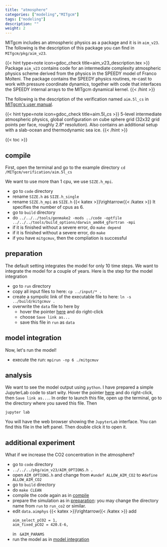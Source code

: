 ```yaml
---
title: "atmosphere"
categories: ["modeling","MITgcm"]
tags: ["modeling"]
description: ""
weight: 2
---
```


MITgcm includes an atmospheric physics as a package and it is in `aim_v23`.
The following is the description of this package you can find in `MITgcm/pkg/aim_v23`.

{{< hint type=note icon=gdoc_check title=aim_v23_description.tex >}}
Package `aim_v23` contains code for an intermediate complexity atmospheric 
physics scheme derived from the physics in the SPEEDY model of Franco Molteni. 
The package contains the SPEEDY physics routines, re-cast to work with pressure
coordinate dynamics, together with code that interfaces the SPEEDY
internal arrays to the MITgcm dynamical kernel.
{{< /hint >}}

The following is the description of the verification named `aim.5l_cs` in [MITgcm's user manual](https://mitgcm.readthedocs.io/en/latest/examples/examples.html#additional-example-experiments-forward-model-setups).

{{< hint type=note icon=gdoc_check title=aim.5l_cs >}}
5-level intermediate atmospheric physics, global configuration on cube sphere grid (32x32 grid points per face, roughly 2.8&deg; resolution). Also contains an additional setup with a slab-ocean and thermodynamic sea ice.
{{< /hint >}}

{{< toc >}}

## compile
First, open the terminal and go to the example directory
`cd /MITgcm/verification/aim.5l_cs`

We want to use more than 1 cpu, we use `SIZE.h_mpi`.
- go to `code` directory
- rename `SIZE.h` as `SIZE.h_single`
- rename `SIZE.h_mpi` as `SIZE.h` {{< katex >}}\rightarrow{{< /katex >}} It specifies the number of cpus as 6.
- go to `build` directory
- do `../../../tools/genmake2 -mods ../code -optfile ../../../tools/build_options/darwin_amd64_gfortran -mpi`
- if it is finished without a severe error, do `make depend`
- if it is finished without a severe error, do `make`
- if you have `mitgcmuv`, then the compliation is successful

## preparation 
The default setting integrates the model for only 10 time steps. We want to integrate the model for a couple of years. Here is the step for the model integration
- go to `run` directory
- copy all input files to here: `cp ../input/* .`
- create a sympolic link of the executable file to here: `ln -s ../build/mitgcmuv .`
- overwrite the `data` file to here by
  - hover the pointer [here](/files/mitgcmfiles/atmos/data) and do right-click
  - choose `Save link as...`
  - save this file in `run` as `data`

## model integration
Now, let's run the model!
- execute the run: `mpirun -np 6 ./mitgcmuv`

## analysis
We want to see the model output using `python`. I have prepared a simple JupyterLab code to start wity.
Hover the pointer [here](/files/mitgcmfiles/cs_example.ipynb) and do right-click, then `Save link as...`.
In order to launch this file, open up the terminal, go to the directory where you saved this file. Then 
```
jupyter lab
```
You will have the web browser showing the `JupyterLab` interface. You can find this file in the left panel. Then double click it to open it.

## additional experiment
What if we increase the CO2 concentration in the atmosphere?

- go to `code` directory
- `../../../pkg/aim_v23/AIM_OPTIONS.h .`
- open `AIM_OPTIONS.h` and change from `#undef ALLOW_AIM_CO2` to `#define ALLOW_AIM_CO2`
- go to `build` directory
- do `make CLEAN`
- compile the code again as in [compile](/research/MITgcm/atmos/#compile)
- prepare the simulation as in [preparation](/research/MITgcm/atmos/#preparation): you may change the directory name from `run` to `run_co2` or similar.
- edit `data.aimphys` {{< katex >}}\rightarrow{{< /katex >}} add 
  ```
  aim_select_pCO2 = 1,
  aim_fixed_pCO2 = 420.E-6,
  ```
  in ` &AIM_PARAMS`
- run the model as in [model integration](/research/MITgcm/atmos/#model-integration)
